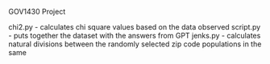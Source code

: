 GOV1430 Project

chi2.py - calculates chi square values based on the data observed 
script.py - puts together the dataset with the answers from GPT
jenks.py - calculates natural divisions between the randomly selected zip code populations in the same 
